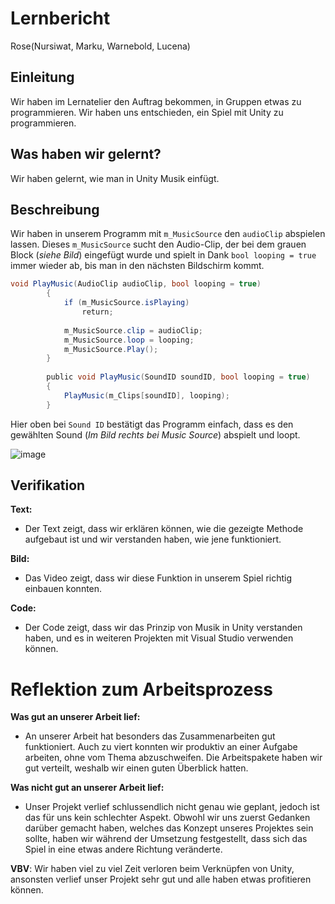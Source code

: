 # Lernbericht
Rose(Nursiwat, Marku, Warnebold, Lucena)
## Einleitung
Wir haben im Lernatelier den Auftrag bekommen, in Gruppen etwas zu programmieren. Wir haben uns entschieden, ein Spiel mit Unity zu programmieren.
## Was haben wir gelernt?

Wir haben gelernt, wie man in Unity Musik einfügt.
## Beschreibung
Wir haben in unserem Programm mit `m_MusicSource` den `audioClip` abspielen lassen.
Dieses `m_MusicSource` sucht den Audio-Clip, der bei dem grauen Block (_siehe Bild_) eingefügt wurde und spielt in Dank `bool looping = true` immer wieder ab, bis man in den nächsten Bildschirm kommt.
```C#
void PlayMusic(AudioClip audioClip, bool looping = true)
        {
            if (m_MusicSource.isPlaying)
                return;
           
            m_MusicSource.clip = audioClip;
            m_MusicSource.loop = looping;
            m_MusicSource.Play();
        }
       
        public void PlayMusic(SoundID soundID, bool looping = true)
        {
            PlayMusic(m_Clips[soundID], looping);
        }
```

Hier oben bei `Sound ID` bestätigt das Programm einfach, dass es den gewählten Sound (_Im Bild rechts bei Music Source_) abspielt und loopt.

![image](https://user-images.githubusercontent.com/110893302/229719745-94e1558f-0d89-46dd-95a8-0507a8412661.png)

## Verifikation

**Text:**  
* Der Text zeigt, dass wir erklären können, wie die gezeigte Methode aufgebaut ist und wir verstanden haben, wie jene funktioniert.

**Bild:**  

* Das Video zeigt, dass wir diese Funktion in unserem Spiel richtig einbauen konnten.

**Code:**  

* Der Code zeigt, dass wir das Prinzip von Musik in Unity verstanden haben, und es in weiteren Projekten mit Visual Studio verwenden können.

# Reflektion zum Arbeitsprozess

**Was gut an unserer Arbeit lief:**

* An unserer Arbeit hat besonders das Zusammenarbeiten gut funktioniert. Auch zu viert konnten wir produktiv an einer Aufgabe arbeiten, ohne vom Thema abzuschweifen. Die Arbeitspakete haben wir gut verteilt, weshalb wir einen guten Überblick hatten.

**Was nicht gut an unserer Arbeit lief:**

* Unser Projekt verlief schlussendlich nicht genau wie geplant, jedoch ist das für uns kein schlechter Aspekt. Obwohl wir uns zuerst Gedanken darüber gemacht haben, welches das Konzept unseres Projektes sein sollte, haben wir während der Umsetzung festgestellt, dass sich das Spiel in eine etwas andere Richtung veränderte.

**VBV**: Wir haben viel zu viel Zeit verloren beim Verknüpfen von Unity, ansonsten verlief unser Projekt sehr gut und alle haben etwas profitieren können.

